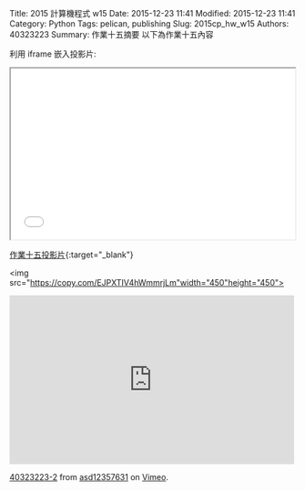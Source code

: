 Title: 2015 計算機程式 w15
Date: 2015-12-23 11:41
Modified: 2015-12-23 11:41
Category: Python
Tags: pelican, publishing
Slug: 2015cp_hw_w15
Authors: 40323223
Summary: 作業十五摘要
以下為作業十五內容

利用 iframe 嵌入投影片:

<iframe src="simplest15.html" width="500" height="300"></iframe>

[作業十五投影片](simplest15.html){:target="_blank"}

<img src="https://copy.com/EJPXTIV4hWmmrjLm"width="450"height="450">
<br/>

  <iframe src="https://player.vimeo.com/video/150660900" width="500" height="296" frameborder="0" webkitallowfullscreen mozallowfullscreen allowfullscreen></iframe>
<p><a href="https://vimeo.com/150660900">40323223-2</a> from <a href="https://vimeo.com/user45624632">asd12357631</a> on <a href="https://vimeo.com">Vimeo</a>.</p>